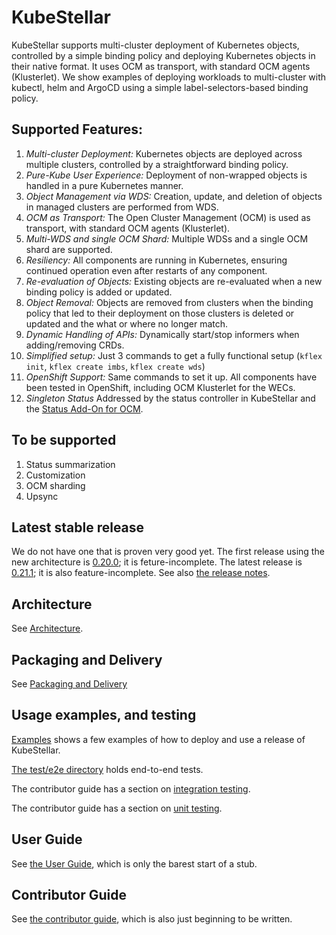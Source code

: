 # KubeStellar

KubeStellar supports multi-cluster deployment of Kubernetes objects, controlled by a 
simple binding policy and deploying Kubernetes objects in their native format.  It uses OCM as 
transport, with standard OCM agents (Klusterlet). We show examples of deploying workloads to 
multi-cluster with kubectl, helm and ArgoCD using a simple label-selectors-based binding policy.


## Supported Features:

1. *Multi-cluster Deployment:* Kubernetes objects are deployed across multiple clusters, controlled by a 
straightforward binding policy.
2. *Pure-Kube User Experience:* Deployment of non-wrapped objects is handled in a pure Kubernetes manner.
3. *Object Management via WDS:* Creation, update, and deletion of objects in managed clusters are performed from WDS.
4. *OCM as Transport:* The Open Cluster Management (OCM) is used as transport, with standard OCM agents (Klusterlet).
5. *Multi-WDS and single OCM Shard:* Multiple WDSs and a single OCM shard are supported.
6. *Resiliency:* All components are running in Kubernetes, ensuring continued operation even after restarts of any component.
7. *Re-evaluation of Objects:* Existing objects are re-evaluated when a new binding policy is added or updated.
8. *Object Removal:* Objects are removed from clusters when the binding policy that led to their deployment on
 those clusters is deleted or updated and the what or where no longer match.
9. *Dynamic Handling of APIs:* Dynamically start/stop informers when adding/removing CRDs.
10. *Simplified setup:* Just 3 commands to get a fully functional setup (`kflex init`, `kflex create imbs`, `kflex create wds`)
11. *OpenShift Support:* Same commands to set it up. All components have been tested in OpenShift, 
including OCM Klusterlet for the WECs.
12. *Singleton Status* Addressed by the status controller in KubeStellar and the [Status Add-On for OCM](https://github.com/kubestellar/ocm-status-addon).

## To be supported

1. Status summarization
2. Customization
3. OCM sharding
4. Upsync

## Latest stable release

We do not have one that is proven very good yet.
The first release using the new architecture is [0.20.0](../../../../v0.20.0); it is feture-incomplete.
The latest release is [0.21.1](../../../../v0.21.1); it is also feature-incomplete.
See also [the release notes](release-notes.md).

## Architecture

See [Architecture](architecture.md).

## Packaging and Delivery

See [Packaging and Delivery](packaging.md)

## Usage examples, and testing

[Examples](examples.md) shows a few examples of how to deploy and use a release of KubeStellar.

[The test/e2e directory](../../../test/e2e) holds end-to-end tests.

The contributor guide has a section on [integration testing](contributor.md#integration-testing).

The contributor guide has a section on [unit testing](contributor.md#unit-testing).

## User Guide

See [the User Guide](user-guide.md), which is only the barest start of a stub.

## Contributor Guide

See [the contributor guide](contributor.md), which is also just beginning to be written.
